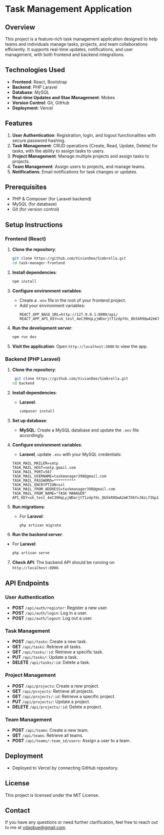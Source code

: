 # Task Management Application

## Overview

This project is a feature-rich task management application designed to help teams and individuals manage tasks, projects, and team collaborations efficiently. It supports real-time updates, notifications, and user management, with both frontend and backend integrations.

## Technologies Used

- **Frontend**: React, Bootstrap
- **Backend**: PHP Laravel
- **Database**: MySQL
- **Real-time Updates and Stae Management**: Mobex
- **Version Control**: Git, GitHub
- **Deployment**: Vercel

## Features

1. **User Authentication**: Registration, login, and logout functionalities with secure password hashing.
2. **Task Management**: CRUD operations (Create, Read, Update, Delete) for tasks, with the ability to assign tasks to users.
3. **Project Management**: Manage multiple projects and assign tasks to projects.
4. **Team Management**: Assign users to projects, and manage teams.
5. **Notifications**: Email notifications for task changes or updates.

## Prerequisites

- PHP & Composer (for Laravel backend)
- MySQL (for database)
- Git (for version control)

## Setup Instructions

### Frontend (React)

1. **Clone the repository**:
   ```bash
   git clone https://github.com/VivianDee/Simbrella.git
   cd task-manager-frontend
   ```

2. **Install dependencies**:
   ```bash
   npm install
   ```

3. **Configure environment variables**:
   - Create a `.env` file in the root of your frontend project.
   - Add your environment variables:
     ```env
     REACT_APP_BASE_URL=http://127.0.0.1:8000/api/
     REACT_APP_API_KEY=sk_test_4eC39HqLyjWDarjtT1zdp7dc_8b5kR9QwA2mK7X6YvJ0zLf3Gp1N8cT4Ue9G7O2W8P9H0yR1tQ6xF3L5Vb2Z9J7U
     ```

4. **Run the development server**:
   ```bash
   npm run dev
   ```

5. **Visit the application**: Open `http://localhost:3000` to view the app.

### Backend (PHP Laravel)

1. **Clone the repository**:
   ```bash
    git clone https://github.com/VivianDee/Simbrella.git
   cd backend
   ```

2. **Install dependencies**:
   - **Laravel**:
     ```bash
     composer install
     ```

3. **Set up database**:
   - **MySQL**: Create a MySQL database and update the `.env` file accordingly.

4. **Configure environment variables**:
    - **Laravel**, update `.env` with your MySQL credentials:
     ```env
     TASK_MAIL_MAILER=smtp
     TASK_MAIL_HOST=smtp.gmail.com
     TASK_MAIL_PORT=587
     TASK_MAIL_USERNAME=taskmanager398@gmail.com
     TASK_MAIL_PASSWORD=**********
     TASK_MAIL_ENCRYPTION=ssl
     TASK_MAIL_FROM_ADDRESS=taskmanager398@gmail.com
     TASK_MAIL_FROM_NAME="TASK MANAGER"
     API_KEY=sk_test_4eC39HqLyjWDarjtT1zdp7dc_8b5kR9QwA2mK7X6YvJ0zLf3Gp1N8cT4Ue9G7O2W8P9H0yR1tQ6xF3L5Vb2Z9J7U
     ```

5. **Run migrations**:
   - For **Laravel**:
     ```bash
     php artisan migrate
     ```

6. **Run the backend server**:
- For **Laravel**:
     ```bash
     php artisan serve
     ```

7. **Check API**: The backend API should be running on `http://localhost:8000`.


## API Endpoints

### User Authentication
- **POST** `/api/auth/register`: Register a new user.
- **POST** `/api/auth/login`: Log in a user.
- **POST** `/api/auth/logout`: Log out a user.

### Task Management
- **POST** `/api/tasks`: Create a new task.
- **GET** `/api/tasks`: Retrieve all tasks.
- **GET** `/api/tasks/:id`: Retrieve a specific task.
- **PUT** `/api/tasks/`: Update a task.
- **DELETE** `/api/tasks/:id`: Delete a task.

### Project Management
- **POST** `/api/projects`: Create a new project.
- **GET** `/api/projects`: Retrieve all projects.
- **GET** `/api/projects/:id`: Retrieve a specific project.
- **PUT** `/api/projects/`: Update a project.
- **DELETE** `/api/projects/:id`: Delete a project.

### Team Management
- **POST** `/api/teams`: Create a new team.
- **GET** `/api/teams`: Retrieve all teams.
- **POST** `/api/teams/:team_id/users`: Assign a user to a team.

## Deployment

   - Deployed to Vercel by connecting GitHub repository.

## License

This project is licensed under the MIT License.

## Contact

If you have any questions or need further clarification, feel free to reach out to me at vdagbue@gmail.com.
